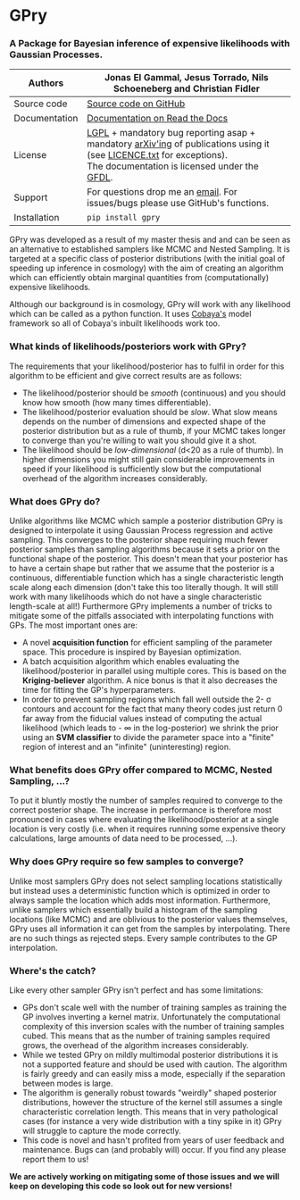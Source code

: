 # GPry
### A Package for Bayesian inference of expensive likelihoods with Gaussian Processes.


| Authors       | Jonas El Gammal, Jesus Torrado, Nils Schoeneberg and Christian Fidler                                                                                                                                                                                                                                                                                      |
|---------------|------------------------------------------------------------------------------------------------------------------------------------------------------------------------------------------------------------------------------------------------------------------------------------------------------------------------------------------------------------|
| Source code   | [Source code on GitHub](https://github.com/jonaselgammal/GPry)                                                                                                                                                                                                                                                                                             |
| Documentation | [Documentation on Read the Docs](https://gpry.readthedocs.io/en/latest/)                                                                                                                                                                                                                                                                                   |
| License       | [LGPL](https://www.gnu.org/licenses/lgpl-3.0.en.html) + mandatory bug reporting asap + <br>mandatory [arXiv'ing](https://arxiv.org) of publications using it (see [LICENCE.txt](https://github.com/jonaselgammal/GPry/blob/main/LICENSE) for exceptions).<br>The documentation is licensed under the [GFDL](https://www.gnu.org/licenses/fdl-1.3.en.html). |
| Support       | For questions drop me an [email](mailto:jonas.el.gammal@rwth-aachen.de). For issues/bugs please use GitHub's functions.                                                                                                                                                                                                                                    |
| Installation  | ``pip install gpry``                                                                                                                                                                                                                                                                                                                                       |

GPry was developed as a result of my master thesis and and can be seen as an alternative to established samplers like MCMC and Nested Sampling.
It is targeted at a specific class of posterior distributions (with the initial goal of speeding up inference in cosmology) with the aim of creating an algorithm which can efficiently obtain marginal quantities from (computationally) expensive likelihoods.

Although our background is in cosmology, GPry will work with any likelihood which can be called as a python function. It uses [Cobaya's](https://github.com/CobayaSampler/cobaya) model framework so all of Cobaya's inbuilt likelihoods work too.

### What kinds of likelihoods/posteriors work with GPry?
The requirements that your likelihood/posterior has to fulfil in order for this algorithm to be efficient and give correct results are as follows:

- The likelihood/posterior should be *smooth* (continuous) and you should know how smooth (how many times differentiable).
- The likelihood/posterior evaluation should be *slow*. What slow means depends on the number of dimensions and expected shape of the posterior distribution but as a rule of thumb, if your MCMC takes longer to converge than you're willing to wait you should give it a shot.
- The likelihood should be *low-dimensional* (d<20 as a rule of thumb). In higher dimensions you might still gain considerable improvements in speed if your likelihood is sufficiently slow but the computational overhead of the algorithm increases considerably.

### What does GPry do?
Unlike algorithms like MCMC which sample a posterior distribution GPry is designed to interpolate it using Gaussian Process regression and active sampling. This converges to the posterior shape requiring much fewer posterior samples than sampling algorithms because it sets a prior on the functional shape of the posterior.
This doesn't mean that your posterior has to have a certain shape but rather that we assume that the posterior is a continuous, differentiable function which has a single characteristic length scale along each dimension (don't take this too literally though. It will still work with many likelihoods which do not have a single characteristic length-scale at all!)
Furthermore GPry implements a number of tricks to mitigate some of the pitfalls associated with interpolating functions with GPs. The most important ones are:
- A novel **acquisition function** for efficient sampling of the parameter space. This procedure is inspired by Bayesian optimization.
- A batch acquisition algorithm which enables evaluating the likelihood/posterior in parallel using multiple cores. This is based on the **Kriging-believer** algorithm. A nice bonus is that it also decreases the time for fitting the GP's hyperparameters.
- In order to prevent sampling regions which fall well outside the 2- &sigma; contours and account for the fact that many theory codes just return 0 far away from the fiducial values instead of computing the actual likelihood (which leads to - &infin; in the log-posterior) we shrink the prior using an **SVM classifier** to divide the parameter space into a "finite" region of interest and an "infinite" (uninteresting) region.

### What benefits does GPry offer compared to MCMC, Nested Sampling, ...?
To put it bluntly mostly the number of samples required to converge to the correct posterior shape. The increase in performance is therefore most pronounced in cases where evaluating the likelihood/posterior at a single location is very costly (i.e. when it requires running some expensive theory calculations, large amounts of data need to be processed, ...).

### Why does GPry require so few samples to converge?
Unlike most samplers GPry does not select sampling locations statistically but instead uses a deterministic function which is optimized in order to always sample the location which adds most information. Furthermore, unlike samplers which essentially build a histogram of the sampling locations (like MCMC) and are oblivious to the posterior values themselves, GPry uses all information it can get from the samples by interpolating. There are no such things as rejected steps. Every sample contributes to the GP interpolation.

### Where's the catch?
Like every other sampler GPry isn't perfect and has some limitations:
- GPs don't scale well with the number of training samples as training the GP involves inverting a kernel matrix. Unfortunately the computational complexity of this inversion scales with the number of training samples cubed. This means that as the number of training samples required grows, the overhead of the algorithm increases considerably.
- While we tested GPry on mildly multimodal posterior distributions it is not a supported feature and should be used with caution. The algorithm is fairly greedy and can easily miss a mode, especially if the separation between modes is large.
- The algorithm is generally robust towards "weirdly" shaped posterior distributions, however the structure of the kernel still assumes a single characteristic correlation length. This means that in very pathological cases (for instance a very wide distribution with a tiny spike in it) GPry will struggle to capture the mode correctly.
- This code is novel and hasn't profited from years of user feedback and maintenance. Bugs can (and probably will) occur. If you find any please report them to us!

**We are actively working on mitigating some of those issues and we will keep on developing this code so look out for new versions!**
